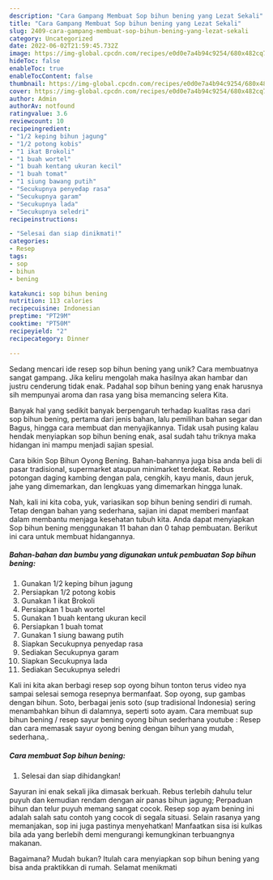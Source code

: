 ```yaml
---
description: "Cara Gampang Membuat Sop bihun bening yang Lezat Sekali"
title: "Cara Gampang Membuat Sop bihun bening yang Lezat Sekali"
slug: 2409-cara-gampang-membuat-sop-bihun-bening-yang-lezat-sekali
category: Uncategorized
date: 2022-06-02T21:59:45.732Z
image: https://img-global.cpcdn.com/recipes/e0d0e7a4b94c9254/680x482cq70/sop-bihun-bening-foto-resep-utama.jpg
hideToc: false
enableToc: true
enableTocContent: false
thumbnail: https://img-global.cpcdn.com/recipes/e0d0e7a4b94c9254/680x482cq70/sop-bihun-bening-foto-resep-utama.jpg
cover: https://img-global.cpcdn.com/recipes/e0d0e7a4b94c9254/680x482cq70/sop-bihun-bening-foto-resep-utama.jpg
author: Admin
authorAv: notfound
ratingvalue: 3.6
reviewcount: 10
recipeingredient:
- "1/2 keping bihun jagung"
- "1/2 potong kobis"
- "1 ikat Brokoli"
- "1 buah wortel"
- "1 buah kentang ukuran kecil"
- "1 buah tomat"
- "1 siung bawang putih"
- "Secukupnya penyedap rasa"
- "Secukupnya garam"
- "Secukupnya lada"
- "Secukupnya seledri"
recipeinstructions:

- "Selesai dan siap dinikmati!"
categories:
- Resep
tags:
- sop
- bihun
- bening

katakunci: sop bihun bening 
nutrition: 113 calories
recipecuisine: Indonesian
preptime: "PT29M"
cooktime: "PT50M"
recipeyield: "2"
recipecategory: Dinner

---
```





Sedang mencari ide resep sop bihun bening yang unik? Cara membuatnya sangat gampang. Jika keliru mengolah maka hasilnya akan hambar dan justru cenderung tidak enak. Padahal sop bihun bening yang enak harusnya sih mempunyai aroma dan rasa yang bisa memancing selera Kita.





Banyak hal yang sedikit banyak berpengaruh terhadap kualitas rasa dari sop bihun bening, pertama dari jenis bahan, lalu pemilihan bahan segar dan Bagus, hingga cara membuat dan menyajikannya. Tidak usah pusing kalau hendak menyiapkan sop bihun bening enak,      asal sudah tahu triknya maka hidangan ini mampu menjadi sajian spesial.














Cara bikin Sop Bihun Oyong Bening. Bahan-bahannya juga bisa anda beli di pasar tradisional, supermarket ataupun minimarket terdekat. Rebus potongan daging kambing dengan pala, cengkih, kayu manis, daun jeruk, jahe yang dimemarkan, dan lengkuas yang dimemarkan hingga lunak.






Nah, kali ini kita coba, yuk, variasikan sop bihun bening sendiri di rumah. Tetap dengan bahan yang sederhana, sajian ini dapat memberi manfaat dalam membantu menjaga kesehatan tubuh kita. Anda dapat menyiapkan Sop bihun bening menggunakan 11 bahan dan 0 tahap pembuatan. Berikut ini cara untuk membuat hidangannya.

<!--inarticleads1-->

##### Bahan-bahan dan bumbu yang digunakan untuk pembuatan Sop bihun bening:

1. Gunakan 1/2 keping bihun jagung
1. Persiapkan 1/2 potong kobis
1. Gunakan 1 ikat Brokoli
1. Persiapkan 1 buah wortel
1. Gunakan 1 buah kentang ukuran kecil
1. Persiapkan 1 buah tomat
1. Gunakan 1 siung bawang putih
1. Siapkan Secukupnya penyedap rasa
1. Sediakan Secukupnya garam
1. Siapkan Secukupnya lada
1. Sediakan Secukupnya seledri


Kali ini kita akan berbagi resep sop oyong bihun tonton terus video nya sampai selesai semoga resepnya bermanfaat. Sop oyong, sup gambas dengan bihun. Soto, berbagai jenis soto (sup tradisional Indonesia) sering menambahkan bihun di dalamnya, seperti soto ayam. Cara membuat sup bihun bening / resep sayur bening oyong bihun sederhana youtube : Resep dan cara memasak sayur oyong bening dengan bihun yang mudah, sederhana,. 

<!--inarticleads2-->

##### Cara membuat Sop bihun bening:


1. Selesai dan siap dihidangkan!

Sayuran ini enak sekali jika dimasak berkuah. Rebus terlebih dahulu telur puyuh dan kemudian rendam dengan air panas bihun jagung; Perpaduan bihun dan telur puyuh memang sangat cocok. Resep sop ayam bening ini adalah salah satu contoh yang cocok di segala situasi. Selain rasanya yang memanjakan, sop ini juga pastinya menyehatkan! Manfaatkan sisa isi kulkas bila ada yang berlebih demi mengurangi kemungkinan terbuangnya makanan. 

Bagaimana? Mudah bukan? Itulah cara menyiapkan sop bihun bening yang bisa anda praktikkan di rumah. Selamat menikmati
